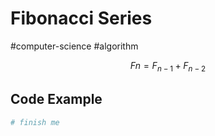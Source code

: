 # Fibonacci Series
#computer-science #algorithm 

$$Fn = F_{n-1} + F_{n-2}$$

## Code Example
```python
# finish me
```